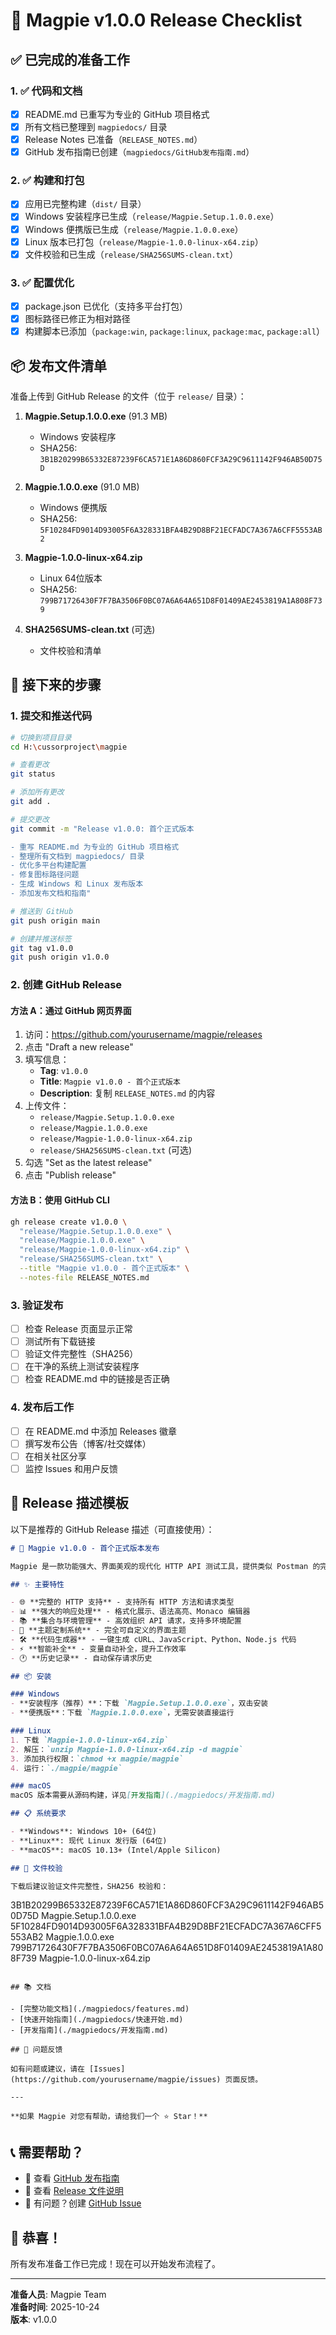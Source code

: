 # 🚀 Magpie v1.0.0 Release Checklist

## ✅ 已完成的准备工作

### 1. ✅ 代码和文档
- [x] README.md 已重写为专业的 GitHub 项目格式
- [x] 所有文档已整理到 `magpiedocs/` 目录
- [x] Release Notes 已准备（`RELEASE_NOTES.md`）
- [x] GitHub 发布指南已创建（`magpiedocs/GitHub发布指南.md`）

### 2. ✅ 构建和打包
- [x] 应用已完整构建（`dist/` 目录）
- [x] Windows 安装程序已生成（`release/Magpie.Setup.1.0.0.exe`）
- [x] Windows 便携版已生成（`release/Magpie.1.0.0.exe`）
- [x] Linux 版本已打包（`release/Magpie-1.0.0-linux-x64.zip`）
- [x] 文件校验和已生成（`release/SHA256SUMS-clean.txt`）

### 3. ✅ 配置优化
- [x] package.json 已优化（支持多平台打包）
- [x] 图标路径已修正为相对路径
- [x] 构建脚本已添加（`package:win`, `package:linux`, `package:mac`, `package:all`）

## 📦 发布文件清单

准备上传到 GitHub Release 的文件（位于 `release/` 目录）：

1. **Magpie.Setup.1.0.0.exe** (91.3 MB)
   - Windows 安装程序
   - SHA256: `3B1B20299B65332E87239F6CA571E1A86D860FCF3A29C9611142F946AB50D75D`

2. **Magpie.1.0.0.exe** (91.0 MB)
   - Windows 便携版
   - SHA256: `5F10284FD9014D93005F6A328331BFA4B29D8BF21ECFADC7A367A6CFF5553AB2`

3. **Magpie-1.0.0-linux-x64.zip**
   - Linux 64位版本
   - SHA256: `799B71726430F7F7BA3506F0BC07A6A64A651D8F01409AE2453819A1A808F739`

4. **SHA256SUMS-clean.txt** (可选)
   - 文件校验和清单

## 🎯 接下来的步骤

### 1. 提交和推送代码

```bash
# 切换到项目目录
cd H:\cussorproject\magpie

# 查看更改
git status

# 添加所有更改
git add .

# 提交更改
git commit -m "Release v1.0.0: 首个正式版本

- 重写 README.md 为专业的 GitHub 项目格式
- 整理所有文档到 magpiedocs/ 目录
- 优化多平台构建配置
- 修复图标路径问题
- 生成 Windows 和 Linux 发布版本
- 添加发布文档和指南"

# 推送到 GitHub
git push origin main

# 创建并推送标签
git tag v1.0.0
git push origin v1.0.0
```

### 2. 创建 GitHub Release

#### 方法 A：通过 GitHub 网页界面

1. 访问：https://github.com/yourusername/magpie/releases
2. 点击 "Draft a new release"
3. 填写信息：
   - **Tag**: `v1.0.0`
   - **Title**: `Magpie v1.0.0 - 首个正式版本`
   - **Description**: 复制 `RELEASE_NOTES.md` 的内容
4. 上传文件：
   - `release/Magpie.Setup.1.0.0.exe`
   - `release/Magpie.1.0.0.exe`
   - `release/Magpie-1.0.0-linux-x64.zip`
   - `release/SHA256SUMS-clean.txt` (可选)
5. 勾选 "Set as the latest release"
6. 点击 "Publish release"

#### 方法 B：使用 GitHub CLI

```bash
gh release create v1.0.0 \
  "release/Magpie.Setup.1.0.0.exe" \
  "release/Magpie.1.0.0.exe" \
  "release/Magpie-1.0.0-linux-x64.zip" \
  "release/SHA256SUMS-clean.txt" \
  --title "Magpie v1.0.0 - 首个正式版本" \
  --notes-file RELEASE_NOTES.md
```

### 3. 验证发布

- [ ] 检查 Release 页面显示正常
- [ ] 测试所有下载链接
- [ ] 验证文件完整性（SHA256）
- [ ] 在干净的系统上测试安装程序
- [ ] 检查 README.md 中的链接是否正确

### 4. 发布后工作

- [ ] 在 README.md 中添加 Releases 徽章
- [ ] 撰写发布公告（博客/社交媒体）
- [ ] 在相关社区分享
- [ ] 监控 Issues 和用户反馈

## 📝 Release 描述模板

以下是推荐的 GitHub Release 描述（可直接使用）：

```markdown
# 🎉 Magpie v1.0.0 - 首个正式版本发布

Magpie 是一款功能强大、界面美观的现代化 HTTP API 测试工具，提供类似 Postman 的完整功能体验。

## ✨ 主要特性

- 🌐 **完整的 HTTP 支持** - 支持所有 HTTP 方法和请求类型
- 📊 **强大的响应处理** - 格式化展示、语法高亮、Monaco 编辑器
- 📚 **集合与环境管理** - 高效组织 API 请求，支持多环境配置
- 🎨 **主题定制系统** - 完全可自定义的界面主题
- 🛠️ **代码生成器** - 一键生成 cURL、JavaScript、Python、Node.js 代码
- ⚡ **智能补全** - 变量自动补全，提升工作效率
- 🕐 **历史记录** - 自动保存请求历史

## 📦 安装

### Windows
- **安装程序（推荐）**：下载 `Magpie.Setup.1.0.0.exe`，双击安装
- **便携版**：下载 `Magpie.1.0.0.exe`，无需安装直接运行

### Linux
1. 下载 `Magpie-1.0.0-linux-x64.zip`
2. 解压：`unzip Magpie-1.0.0-linux-x64.zip -d magpie`
3. 添加执行权限：`chmod +x magpie/magpie`
4. 运行：`./magpie/magpie`

### macOS
macOS 版本需要从源码构建，详见[开发指南](./magpiedocs/开发指南.md)

## 📋 系统要求

- **Windows**: Windows 10+ (64位)
- **Linux**: 现代 Linux 发行版 (64位)
- **macOS**: macOS 10.13+ (Intel/Apple Silicon)

## 🔐 文件校验

下载后建议验证文件完整性，SHA256 校验和：

```
3B1B20299B65332E87239F6CA571E1A86D860FCF3A29C9611142F946AB50D75D  Magpie.Setup.1.0.0.exe
5F10284FD9014D93005F6A328331BFA4B29D8BF21ECFADC7A367A6CFF5553AB2  Magpie.1.0.0.exe
799B71726430F7F7BA3506F0BC07A6A64A651D8F01409AE2453819A1A808F739  Magpie-1.0.0-linux-x64.zip
```

## 📚 文档

- [完整功能文档](./magpiedocs/features.md)
- [快速开始指南](./magpiedocs/快速开始.md)
- [开发指南](./magpiedocs/开发指南.md)

## 🐛 问题反馈

如有问题或建议，请在 [Issues](https://github.com/yourusername/magpie/issues) 页面反馈。

---

**如果 Magpie 对您有帮助，请给我们一个 ⭐️ Star！**
```

## 📞 需要帮助？

- 📖 查看 [GitHub 发布指南](./magpiedocs/GitHub发布指南.md)
- 📖 查看 [Release 文件说明](./release/README.md)
- 💬 有问题？创建 [GitHub Issue](https://github.com/yourusername/magpie/issues)

## 🎉 恭喜！

所有发布准备工作已完成！现在可以开始发布流程了。

---

**准备人员**: Magpie Team  
**准备时间**: 2025-10-24  
**版本**: v1.0.0

